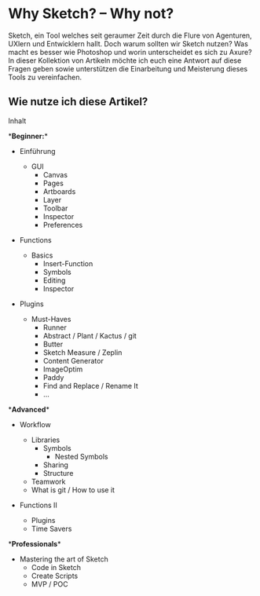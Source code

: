 # Why Sketch? – Why not?

Sketch, ein Tool welches seit geraumer Zeit durch die Flure von Agenturen, UXlern und Entwicklern hallt. Doch warum sollten wir Sketch nutzen? Was macht es besser wie Photoshop und worin unterscheidet es sich zu Axure? In dieser Kollektion von Artikeln möchte ich euch eine Antwort auf diese Fragen geben sowie unterstützen die Einarbeitung und Meisterung dieses Tools zu vereinfachen.

## 

## Wie nutze ich diese Artikel?

Inhalt

\***Beginner:**\*

* Einführung
  * GUI
    * Canvas
    * Pages
    * Artboards
    * Layer
    * Toolbar
    * Inspector
    * Preferences

* Functions
  * Basics
    * Insert-Function
    * Symbols
    * Editing
    * Inspector

* Plugins
  * Must-Haves
    * Runner
    * Abstract / Plant / Kactus / git
    * Butter
    * Sketch Measure / Zeplin
    * Content Generator
    * ImageOptim
    * Paddy
    * Find and Replace / Rename It
    * …



\***Advanced**\*

* Workflow
  * Libraries
    * Symbols
      * Nested Symbols
    * Sharing
    * Structure
  * Teamwork
  * What is git / How to use it

* Functions II
  * Plugins
  * Time Savers



\***Professionals**\*

* Mastering the art of Sketch
  * Code in Sketch
  * Create Scripts
  * MVP / POC




